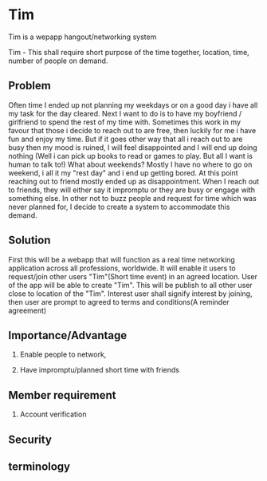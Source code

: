 # Tim
Tim is a wepapp hangout/networking system

Tim - This shall require short purpose of the time together, location, time, number of people on demand.

## Problem

Often time I ended up not planning my weekdays or on a good day i have all my task for the day cleared. Next I want 
to do is to have my boyfriend / girlfriend to spend the rest of my time with. Sometimes this work in my favour that 
those i decide to reach out to are free, then luckily for me i have fun and enjoy my time. But if it goes other way 
that all i reach out to are busy then my mood is ruined, I will feel disappointed and I will end up doing nothing
(Well i can pick up books to read or games to play. But all I want is human to talk to!)
What about weekends? Mostly I have no where to go on weekend, i all it my "rest day" and i end up getting bored. At 
this point reaching out to friend mostly ended up as disappointment. When I reach out to friends, they will either say
it impromptu or they are busy or engage with something else. In other not to buzz people and request for time which was 
never planned for, I decide to create a system to accommodate this demand. 

## Solution
First this will be a webapp that will function as a real time networking application across all professions, worldwide.
It will enable it users to request/join other users "Tim"(Short time event) in an agreed location. User of the app will
be able to create "Tim". This will be publish to all other user close to location of the "Tim".
Interest user shall signify interest by joining, then user are prompt to agreed to terms and conditions(A reminder agreement)

## Importance/Advantage

1. Enable people to network, 

2. Have impromptu/planned short time with friends 

## Member requirement
1. Account verification

## Security

## terminology
